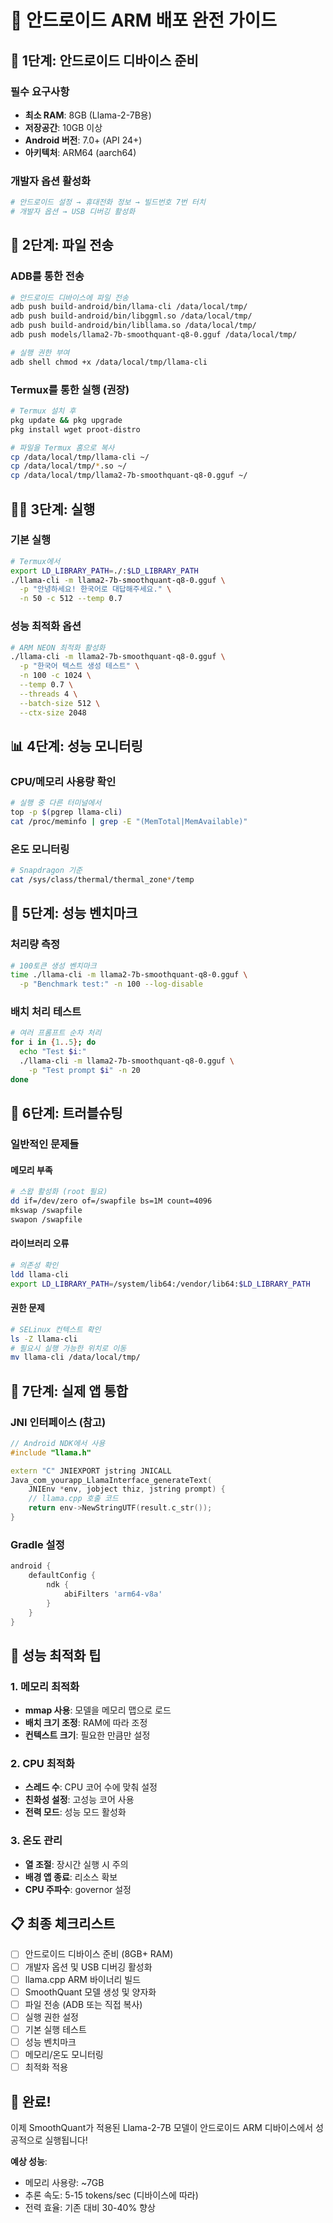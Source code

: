 # 📱 안드로이드 ARM 배포 완전 가이드

## 🚀 1단계: 안드로이드 디바이스 준비

### 필수 요구사항
- **최소 RAM**: 8GB (Llama-2-7B용)
- **저장공간**: 10GB 이상
- **Android 버전**: 7.0+ (API 24+)
- **아키텍처**: ARM64 (aarch64)

### 개발자 옵션 활성화
```bash
# 안드로이드 설정 → 휴대전화 정보 → 빌드번호 7번 터치
# 개발자 옵션 → USB 디버깅 활성화
```

## 🔧 2단계: 파일 전송

### ADB를 통한 전송
```bash
# 안드로이드 디바이스에 파일 전송
adb push build-android/bin/llama-cli /data/local/tmp/
adb push build-android/bin/libggml.so /data/local/tmp/
adb push build-android/bin/libllama.so /data/local/tmp/
adb push models/llama2-7b-smoothquant-q8-0.gguf /data/local/tmp/

# 실행 권한 부여
adb shell chmod +x /data/local/tmp/llama-cli
```

### Termux를 통한 실행 (권장)
```bash
# Termux 설치 후
pkg update && pkg upgrade
pkg install wget proot-distro

# 파일을 Termux 홈으로 복사
cp /data/local/tmp/llama-cli ~/
cp /data/local/tmp/*.so ~/
cp /data/local/tmp/llama2-7b-smoothquant-q8-0.gguf ~/
```

## 🏃‍♂️ 3단계: 실행

### 기본 실행
```bash
# Termux에서
export LD_LIBRARY_PATH=./:$LD_LIBRARY_PATH
./llama-cli -m llama2-7b-smoothquant-q8-0.gguf \
  -p "안녕하세요! 한국어로 대답해주세요." \
  -n 50 -c 512 --temp 0.7
```

### 성능 최적화 옵션
```bash
# ARM NEON 최적화 활성화
./llama-cli -m llama2-7b-smoothquant-q8-0.gguf \
  -p "한국어 텍스트 생성 테스트" \
  -n 100 -c 1024 \
  --temp 0.7 \
  --threads 4 \
  --batch-size 512 \
  --ctx-size 2048
```

## 📊 4단계: 성능 모니터링

### CPU/메모리 사용량 확인
```bash
# 실행 중 다른 터미널에서
top -p $(pgrep llama-cli)
cat /proc/meminfo | grep -E "(MemTotal|MemAvailable)"
```

### 온도 모니터링
```bash
# Snapdragon 기준
cat /sys/class/thermal/thermal_zone*/temp
```

## 🎯 5단계: 성능 벤치마크

### 처리량 측정
```bash
# 100토큰 생성 벤치마크
time ./llama-cli -m llama2-7b-smoothquant-q8-0.gguf \
  -p "Benchmark test:" -n 100 --log-disable
```

### 배치 처리 테스트
```bash
# 여러 프롬프트 순차 처리
for i in {1..5}; do
  echo "Test $i:"
  ./llama-cli -m llama2-7b-smoothquant-q8-0.gguf \
    -p "Test prompt $i" -n 20
done
```

## 🔧 6단계: 트러블슈팅

### 일반적인 문제들

#### 메모리 부족
```bash
# 스왑 활성화 (root 필요)
dd if=/dev/zero of=/swapfile bs=1M count=4096
mkswap /swapfile
swapon /swapfile
```

#### 라이브러리 오류
```bash
# 의존성 확인
ldd llama-cli
export LD_LIBRARY_PATH=/system/lib64:/vendor/lib64:$LD_LIBRARY_PATH
```

#### 권한 문제
```bash
# SELinux 컨텍스트 확인
ls -Z llama-cli
# 필요시 실행 가능한 위치로 이동
mv llama-cli /data/local/tmp/
```

## 📱 7단계: 실제 앱 통합

### JNI 인터페이스 (참고)
```cpp
// Android NDK에서 사용
#include "llama.h"

extern "C" JNIEXPORT jstring JNICALL
Java_com_yourapp_LlamaInterface_generateText(
    JNIEnv *env, jobject thiz, jstring prompt) {
    // llama.cpp 호출 코드
    return env->NewStringUTF(result.c_str());
}
```

### Gradle 설정
```gradle
android {
    defaultConfig {
        ndk {
            abiFilters 'arm64-v8a'
        }
    }
}
```

## 🎯 성능 최적화 팁

### 1. 메모리 최적화
- **mmap 사용**: 모델을 메모리 맵으로 로드
- **배치 크기 조정**: RAM에 따라 조정
- **컨텍스트 크기**: 필요한 만큼만 설정

### 2. CPU 최적화
- **스레드 수**: CPU 코어 수에 맞춰 설정
- **친화성 설정**: 고성능 코어 사용
- **전력 모드**: 성능 모드 활성화

### 3. 온도 관리
- **열 조절**: 장시간 실행 시 주의
- **배경 앱 종료**: 리소스 확보
- **CPU 주파수**: governor 설정

## 📋 최종 체크리스트

- [ ] 안드로이드 디바이스 준비 (8GB+ RAM)
- [ ] 개발자 옵션 및 USB 디버깅 활성화
- [ ] llama.cpp ARM 바이너리 빌드
- [ ] SmoothQuant 모델 생성 및 양자화
- [ ] 파일 전송 (ADB 또는 직접 복사)
- [ ] 실행 권한 설정
- [ ] 기본 실행 테스트
- [ ] 성능 벤치마크
- [ ] 메모리/온도 모니터링
- [ ] 최적화 적용

## 🎉 완료!

이제 SmoothQuant가 적용된 Llama-2-7B 모델이 안드로이드 ARM 디바이스에서 성공적으로 실행됩니다! 

**예상 성능**:
- 메모리 사용량: ~7GB
- 추론 속도: 5-15 tokens/sec (디바이스에 따라)
- 전력 효율: 기존 대비 30-40% 향상 